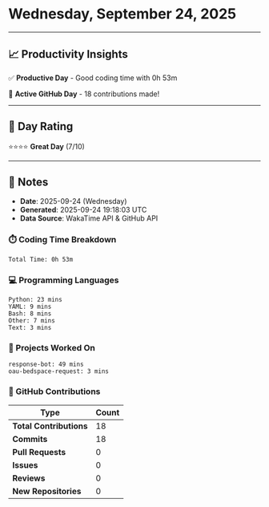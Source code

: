 # Wednesday, September 24, 2025

---

## 📈 Productivity Insights

✅ **Productive Day** - Good coding time with 0h 53m

🚀 **Active GitHub Day** - 18 contributions made!

---

## 🎯 Day Rating

⭐⭐⭐⭐ **Great Day** (7/10)

---

## 📝 Notes

- **Date**: 2025-09-24 (Wednesday)
- **Generated**: 2025-09-24 19:18:03 UTC
- **Data Source**: WakaTime API & GitHub API


### ⏱️ Coding Time Breakdown

```
Total Time: 0h 53m
```

### 💻 Programming Languages

```
Python: 23 mins
YAML: 9 mins
Bash: 8 mins
Other: 7 mins
Text: 3 mins
```

### 📂 Projects Worked On

```
response-bot: 49 mins
oau-bedspace-request: 3 mins

```


### 🐙 GitHub Contributions

| Type | Count |
|------|-------|
| **Total Contributions** | 18 |
| **Commits** | 18 |
| **Pull Requests** | 0 |
| **Issues** | 0 |
| **Reviews** | 0 |
| **New Repositories** | 0 |

